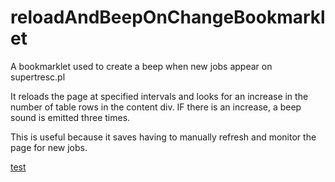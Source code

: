# reloadAndBeepOnChangeBookmarklet
A bookmarklet used to create a beep when new jobs appear on supertresc.pl

It reloads the page at specified intervals and looks for an increase in the number of table rows in the content div. IF there is an increase, a beep sound is emitted three times.

This is useful because it saves having to manually refresh and monitor the page for new jobs.

[test](http://google.com)
